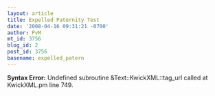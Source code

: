```yaml
---
layout: article
title: Expelled Paternity Test
date: '2008-04-16 09:31:21 -0700'
author: PvM
mt_id: 3756
blog_id: 2
post_id: 3756
basename: expelled_patern
---
```

<p><strong>Syntax Error:</strong> Undefined subroutine &Text::KwickXML::tag_url called at KwickXML.pm line 749.
</p>
